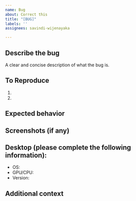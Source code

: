 ```yaml
---
name: Bug
about: Correct this
title: "[BUG]"
labels: ''
assignees: savindi-wijenayaka

---
```


## Describe the bug
A clear and concise description of what the bug is.

## To Reproduce
1. 
2. 

## Expected behavior


## Screenshots (if any)


## Desktop (please complete the following information):
 - OS: 
 - GPU/CPU:
 - Version:

## Additional context
